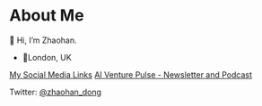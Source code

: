 <!---
zhaohan-dong/zhaohan-dong is a ✨ special ✨ repository because its `README.md` (this file) appears on your GitHub profile.
You can click the Preview link to take a look at your changes.
--->
# About Me
👋 Hi, I’m Zhaohan.

<ul>
  <li>📍London, UK</li>
</ul>

<a href="https://linktr.ee/zhaohan_dong">My Social Media Links</a>
<a href="https://www.aiventurepulse.com">AI Venture Pulse - Newsletter and Podcast</a>

Twitter: [@zhaohan_dong](https://twitter.com/zhaohan_dong)
